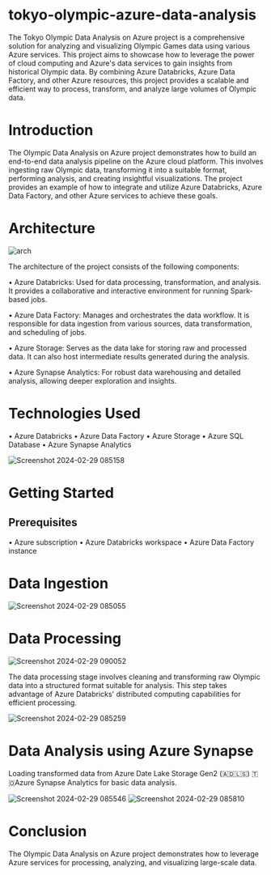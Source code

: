 # tokyo-olympic-azure-data-analysis
The Tokyo Olympic Data Analysis on Azure project is a comprehensive solution for analyzing and visualizing Olympic Games data using various Azure services. This project aims to showcase how to leverage the power of cloud computing and Azure's data services to gain insights from historical Olympic data. By combining Azure Databricks, Azure Data Factory, and other Azure resources, this project provides a scalable and efficient way to process, transform, and analyze large volumes of Olympic data.

# Introduction
The Olympic Data Analysis on Azure project demonstrates how to build an end-to-end data analysis pipeline on the Azure cloud platform. This involves ingesting raw Olympic data, transforming it into a suitable format, performing analysis, and creating insightful visualizations. The project provides an example of how to integrate and utilize Azure Databricks, Azure Data Factory, and other Azure services to achieve these goals.

# Architecture
![arch](https://github.com/vishalkumar18/tokyo-olympic-azure-data-analysis/assets/43701305/3001ff21-4799-46e5-8b0c-4ab387d02764)

The architecture of the project consists of the following components:

•	Azure Databricks: Used for data processing, transformation, and analysis. It provides a collaborative and interactive environment for running Spark-based jobs.

•	Azure Data Factory: Manages and orchestrates the data workflow. It is responsible for data ingestion from various sources, data transformation, and scheduling of jobs.

•	Azure Storage: Serves as the data lake for storing raw and processed data. It can also host intermediate results generated during the analysis.

•	Azure Synapse Analytics: For robust data warehousing and detailed analysis, allowing deeper exploration and insights.

# Technologies Used
•	Azure Databricks
•	Azure Data Factory
•	Azure Storage
•	Azure SQL Database
•	Azure Synapse Analytics

![Screenshot 2024-02-29 085158](https://github.com/vishalkumar18/tokyo-olympic-azure-data-analysis/assets/43701305/976ae9ee-426f-4667-845a-6e6a1c879759)

# Getting Started
## Prerequisites
•	Azure subscription
•	Azure Databricks workspace
•	Azure Data Factory instance

# Data Ingestion
![Screenshot 2024-02-29 085055](https://github.com/vishalkumar18/tokyo-olympic-azure-data-analysis/assets/43701305/0d0e5f03-1f6d-4b72-aa05-ee7620946c9d)

# Data Processing
![Screenshot 2024-02-29 090052](https://github.com/vishalkumar18/tokyo-olympic-azure-data-analysis/assets/43701305/2ee6b68f-baf1-4770-877e-e4a70c862e0b)

The data processing stage involves cleaning and transforming raw Olympic data into a structured format suitable for analysis. This step takes advantage of Azure Databricks' distributed computing capabilities for efficient processing.

![Screenshot 2024-02-29 085259](https://github.com/vishalkumar18/tokyo-olympic-azure-data-analysis/assets/43701305/b7f8c665-ddd9-45ee-a3bd-5234fb1773ed)

# Data Analysis using Azure Synapse
Loading ​transformed data from Azure Date Lake Storage Gen2 (​🇦​​🇩​​🇱​​🇸​) ​🇹​​🇴​ Azure Synapse Analytics for basic data analysis.

![Screenshot 2024-02-29 085546](https://github.com/vishalkumar18/tokyo-olympic-azure-data-analysis/assets/43701305/2f03caff-1223-4cd0-9636-39aa869bbede)
![Screenshot 2024-02-29 085810](https://github.com/vishalkumar18/tokyo-olympic-azure-data-analysis/assets/43701305/67acb553-cf9c-4168-ad6b-8cfbd566e572)

# Conclusion
The Olympic Data Analysis on Azure project demonstrates how to leverage Azure services for processing, analyzing, and visualizing large-scale data.
